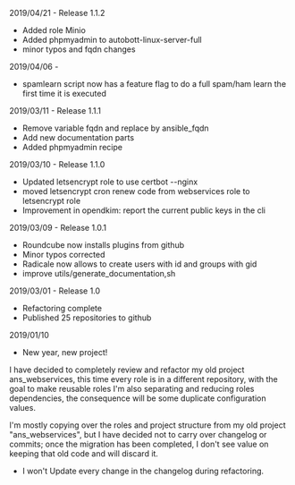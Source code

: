 
2019/04/21 - Release 1.1.2
* Added role Minio
* Added phpmyadmin to autobott-linux-server-full
* minor typos and fqdn changes

2019/04/06 - 
* spamlearn script now has a feature flag to do a full spam/ham learn the
first time it is executed

2019/03/11  - Release 1.1.1
* Remove variable fqdn and replace by ansible_fqdn
* Add new documentation parts
* Added phpmyadmin recipe

2019/03/10  - Release 1.1.0
* Updated letsencrypt role to use certbot --nginx
* moved letsencrypt cron renew code from webservices role to letsencrypt role
* Improvement in opendkim: report the current public keys in the cli

2019/03/09 - Release 1.0.1
* Roundcube now installs plugins from github
* Minor typos corrected
* Radicale now allows to create users with id and groups with gid
* improve utils/generate_documentation,sh

2019/03/01 - Release 1.0 
* Refactoring complete 
* Published 25 repositories to github

2019/01/10 
* New year, new project! 

I have decided to completely review and refactor my old project ans_webservices,
this time every role is in a different repository, with the goal to make reusable roles
I'm also separating and reducing roles dependencies, the consequence will be some duplicate
configuration values.

I'm mostly copying over the roles and project structure from my old project "ans_webservices", but 
I have decided not to carry over changelog or commits; once the migration has been completed, 
I don't see value on keeping that old code and will discard it. 

* I won't Update every change in the changelog during refactoring. 
